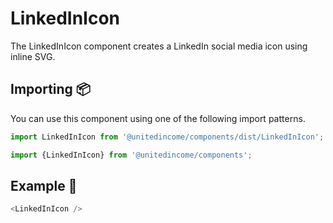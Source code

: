 # LinkedInIcon

The LinkedInIcon component creates a LinkedIn social media icon using inline SVG.

## Importing 📦

You can use this component using one of the following import patterns.

```javascript
import LinkedInIcon from '@unitedincome/components/dist/LinkedInIcon';
```

```javascript
import {LinkedInIcon} from '@unitedincome/components';
```

## Example 🚀

```javascript
<LinkedInIcon />
```
